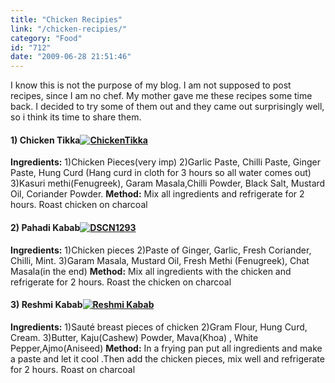 ```yaml
---
title: "Chicken Recipies"
link: "/chicken-recipies/"
category: "Food"
id: "712"
date: "2009-06-28 21:51:46"
---
```


I know this is not the purpose of my blog. I am not supposed to post recipes, since I am no chef. My mother gave me
these recipes some time back. I decided to try some of them out and they came out surprisingly well, so i think its time
to share them.

#### 1) Chicken Tikka[![ChickenTikka](/img/upload/ChickenTikka.jpg "ChickenTikka")](/img/upload/ChickenTikka.jpg)

**Ingredients:** 1)Chicken Pieces(very imp) 2)Garlic Paste, Chilli Paste, Ginger Paste, Hung Curd (Hang curd in cloth
for 3 hours so all water comes out) 3)Kasuri methi(Fenugreek), Garam Masala,Chilli Powder, Black Salt, Mustard Oil,
Coriander Powder. **Method:** Mix all ingredients and refrigerate for 2 hours. Roast chicken on charcoal

<!--more-->

#### 2) Pahadi Kabab[![DSCN1293](/img/upload/DSCN1293.jpg "DSCN1293")](/img/upload/DSCN1293.jpg)

**Ingredients:** 1)Chicken pieces 2)Paste of Ginger, Garlic, Fresh Coriander, Chilli, Mint. 3)Garam Masala, Mustard Oil,
Fresh Methi (Fenugreek), Chat Masala(in the end) **Method:** Mix all ingredients with the chicken and refrigerate for 2
hours. Roast the chicken on charcoal

#### 3) Reshmi Kabab[![Reshmi Kabab](/img/upload/Reshmi-Kabab.jpg "Reshmi Kabab")](/img/upload/Reshmi-Kabab.jpg)

**Ingredients:** 1)Sauté breast pieces of chicken 2)Gram Flour, Hung Curd, Cream. 3)Butter, Kaju(Cashew) Powder,
Mava(Khoa) , White Pepper,Ajmo(Aniseed) **Method:** In a frying pan put all ingredients and make a paste and let it cool
.Then add the chicken pieces, mix well and refrigerate for 2 hours. Roast on charcoal
